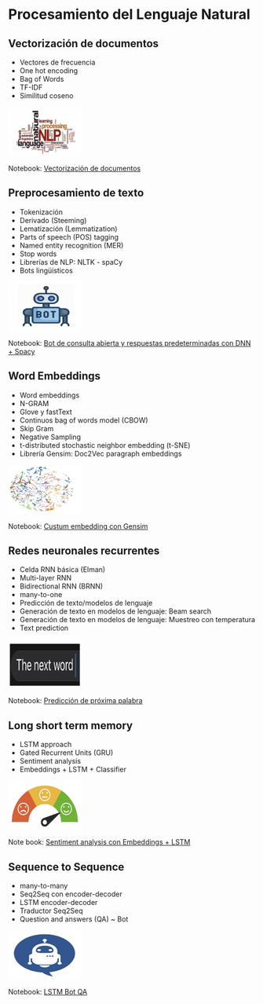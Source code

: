# Procesamiento del Lenguaje Natural

## Vectorización de documentos

* Vectores de frecuencia
* One hot encoding
* Bag of Words
* TF-IDF
* Similitud coseno  

<img src="https://github.com/aida2012/NLP/blob/master/images%20readme/Desafio%201%20-%20vectorizacion%20de%20documentos.png" width="150" height="100"/>  

Notebook: [Vectorización de documentos](https://github.com/aida2012/NLP/blob/master/desafio1_AidaBenito.ipynb)


## Preprocesamiento de texto 
* Tokenización
* Derivado (Steeming)
* Lematización (Lemmatization)
* Parts of speech (POS) tagging
* Named entity recognition (MER)
* Stop words
* Librerías de NLP: NLTK - spaCy
* Bots lingüísticos

<img src="https://github.com/aida2012/NLP/blob/master/images%20readme/Desafio%202%20-%20bot%20simple.png" width="150" height="100"/>  

Notebook: [Bot de consulta abierta y respuestas predeterminadas con DNN + Spacy](https://github.com/aida2012/NLP/blob/master/desafio2_AidaBenito.ipynb)


## Word Embeddings
* Word embeddings
* N-GRAM
* Glove y fastText
* Continuos bag of words model (CBOW)
* Skip Gram
* Negative Sampling
* t-distributed stochastic neighbor embedding (t-SNE)
* Librería Gensim: Doc2Vec paragraph embeddings


<img src="https://github.com/aida2012/NLP/blob/master/images%20readme/Desafio%203%20-%20word%20embedding.png" width="150" height="100"/>  

Notebook: [Custum embedding con Gensim](https://github.com/aida2012/NLP/blob/master/desafio3_AidaBenito.ipynb)


## Redes neuronales recurrentes
* Celda RNN básica (Elman)
* Multi-layer RNN
* Bidirectional RNN (BRNN)
* many-to-one
* Predicción de texto/modelos de lenguaje
* Generación de texto en modelos de lenguaje: Beam search
* Generación de texto en modelos de lenguaje: Muestreo con temperatura
* Text prediction

<img src="https://github.com/aida2012/NLP/blob/master/images%20readme/Desafio%204%20-%20prediccion%20proxima%20palabra.png" width="150" height="100"/>  

Notebook: [Predicción de próxima palabra](https://github.com/aida2012/NLP/blob/master/desafio4_AidaBenito.ipynb)


## Long short term memory
* LSTM approach
* Gated Recurrent Units (GRU)
* Sentiment analysis
* Embeddings + LSTM + Classifier

<img src="https://github.com/aida2012/NLP/blob/master/images%20readme/Desafio%205%20-%20analisis%20sentimientos.png" width="150" height="100"/>   

Note book: [Sentiment analysis con Embeddings + LSTM](https://github.com/aida2012/NLP/blob/master/desafio5_AidaBenito.ipynb)


## Sequence to Sequence
* many-to-many
* Seq2Seq con encoder-decoder
* LSTM encoder-decoder
* Traductor Seq2Seq
* Question and answers (QA) ~ Bot

<img src="https://github.com/aida2012/NLP/blob/master/images%20readme/Desafio%206%20-%20bot%20conversacional.png" width="150" height="100"/>  

Notebook: [LSTM Bot QA](https://github.com/aida2012/NLP/blob/master/desafio6_AidaBenito.ipynb)
